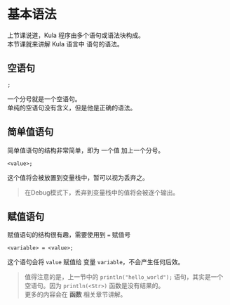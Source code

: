 # 基本语法
上节课说道，Kula 程序由多个语句或语法块构成。    
本节课就来讲解 Kula 语言中 语句的语法。

## 空语句
```
;
```
一个分号就是一个空语句。  
单纯的空语句没有含义，但是他是正确的语法。

## 简单值语句
简单值语句的结构非常简单，即为 一个值 加上一个分号。
```
<value>;
```
这个值将会被放置到变量栈中，暂可以视为丢弃之。
> 在Debug模式下，丢弃到变量栈中的值将会被逐个输出。

## 赋值语句
赋值语句的结构很有趣，需要使用到 `=` 赋值号
```
<variable> = <value>;
```
这个语句会将 `value` 赋值给 变量 `variable`，不会产生任何后效。

> 值得注意的是，上一节中的 `println("hello_world");` 语句，其实是一个空语句。因为 `println(<Str>)` 函数是没有结果的。    
> 更多的内容会在 **函数** 相关章节讲解。